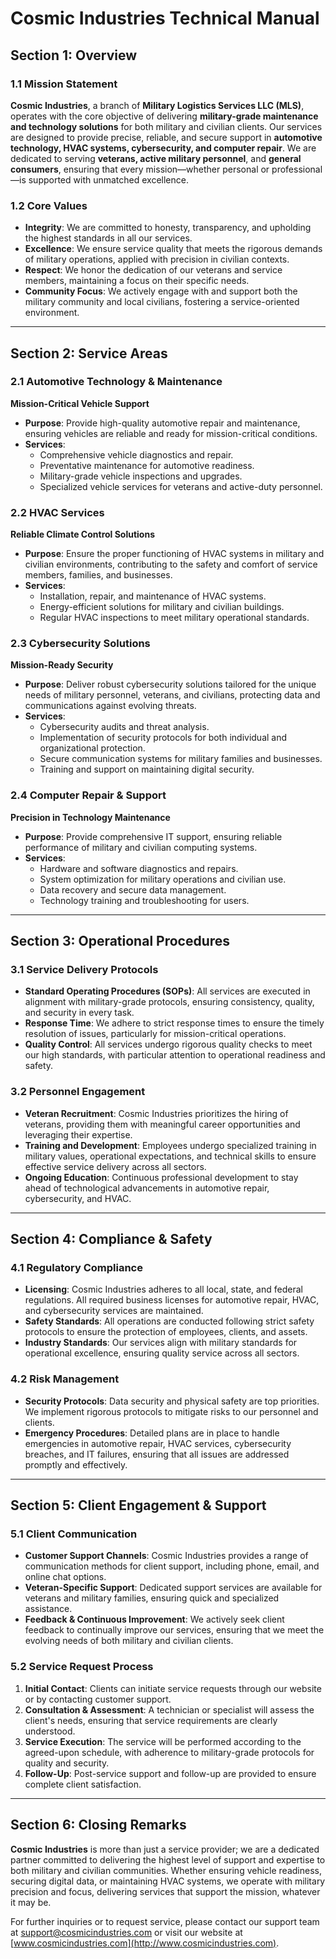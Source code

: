 # **Cosmic Industries Technical Manual**

## **Section 1: Overview**

### **1.1 Mission Statement**
**Cosmic Industries**, a branch of **Military Logistics Services LLC (MLS)**, operates with the core objective of delivering **military-grade maintenance and technology solutions** for both military and civilian clients. Our services are designed to provide precise, reliable, and secure support in **automotive technology, HVAC systems, cybersecurity, and computer repair**. We are dedicated to serving **veterans, active military personnel**, and **general consumers**, ensuring that every mission—whether personal or professional—is supported with unmatched excellence.

### **1.2 Core Values**
- **Integrity**: We are committed to honesty, transparency, and upholding the highest standards in all our services.
- **Excellence**: We ensure service quality that meets the rigorous demands of military operations, applied with precision in civilian contexts.
- **Respect**: We honor the dedication of our veterans and service members, maintaining a focus on their specific needs.
- **Community Focus**: We actively engage with and support both the military community and local civilians, fostering a service-oriented environment.

---

## **Section 2: Service Areas**

### **2.1 Automotive Technology & Maintenance**
**Mission-Critical Vehicle Support**  
- **Purpose**: Provide high-quality automotive repair and maintenance, ensuring vehicles are reliable and ready for mission-critical conditions.
- **Services**:
  - Comprehensive vehicle diagnostics and repair.
  - Preventative maintenance for automotive readiness.
  - Military-grade vehicle inspections and upgrades.
  - Specialized vehicle services for veterans and active-duty personnel.

### **2.2 HVAC Services**
**Reliable Climate Control Solutions**  
- **Purpose**: Ensure the proper functioning of HVAC systems in military and civilian environments, contributing to the safety and comfort of service members, families, and businesses.
- **Services**:
  - Installation, repair, and maintenance of HVAC systems.
  - Energy-efficient solutions for military and civilian buildings.
  - Regular HVAC inspections to meet military operational standards.

### **2.3 Cybersecurity Solutions**
**Mission-Ready Security**  
- **Purpose**: Deliver robust cybersecurity solutions tailored for the unique needs of military personnel, veterans, and civilians, protecting data and communications against evolving threats.
- **Services**:
  - Cybersecurity audits and threat analysis.
  - Implementation of security protocols for both individual and organizational protection.
  - Secure communication systems for military families and businesses.
  - Training and support on maintaining digital security.

### **2.4 Computer Repair & Support**
**Precision in Technology Maintenance**  
- **Purpose**: Provide comprehensive IT support, ensuring reliable performance of military and civilian computing systems.
- **Services**:
  - Hardware and software diagnostics and repairs.
  - System optimization for military operations and civilian use.
  - Data recovery and secure data management.
  - Technology training and troubleshooting for users.

---

## **Section 3: Operational Procedures**

### **3.1 Service Delivery Protocols**
- **Standard Operating Procedures (SOPs)**: All services are executed in alignment with military-grade protocols, ensuring consistency, quality, and security in every task.
- **Response Time**: We adhere to strict response times to ensure the timely resolution of issues, particularly for mission-critical operations.
- **Quality Control**: All services undergo rigorous quality checks to meet our high standards, with particular attention to operational readiness and safety.

### **3.2 Personnel Engagement**
- **Veteran Recruitment**: Cosmic Industries prioritizes the hiring of veterans, providing them with meaningful career opportunities and leveraging their expertise.
- **Training and Development**: Employees undergo specialized training in military values, operational expectations, and technical skills to ensure effective service delivery across all sectors.
- **Ongoing Education**: Continuous professional development to stay ahead of technological advancements in automotive repair, cybersecurity, and HVAC.

---

## **Section 4: Compliance & Safety**

### **4.1 Regulatory Compliance**
- **Licensing**: Cosmic Industries adheres to all local, state, and federal regulations. All required business licenses for automotive repair, HVAC, and cybersecurity services are maintained.
- **Safety Standards**: All operations are conducted following strict safety protocols to ensure the protection of employees, clients, and assets.
- **Industry Standards**: Our services align with military standards for operational excellence, ensuring quality service across all sectors.

### **4.2 Risk Management**
- **Security Protocols**: Data security and physical safety are top priorities. We implement rigorous protocols to mitigate risks to our personnel and clients.
- **Emergency Procedures**: Detailed plans are in place to handle emergencies in automotive repair, HVAC services, cybersecurity breaches, and IT failures, ensuring that all issues are addressed promptly and effectively.

---

## **Section 5: Client Engagement & Support**

### **5.1 Client Communication**
- **Customer Support Channels**: Cosmic Industries provides a range of communication methods for client support, including phone, email, and online chat options.
- **Veteran-Specific Support**: Dedicated support services are available for veterans and military families, ensuring quick and specialized assistance.
- **Feedback & Continuous Improvement**: We actively seek client feedback to continually improve our services, ensuring that we meet the evolving needs of both military and civilian clients.

### **5.2 Service Request Process**
1. **Initial Contact**: Clients can initiate service requests through our website or by contacting customer support.
2. **Consultation & Assessment**: A technician or specialist will assess the client's needs, ensuring that service requirements are clearly understood.
3. **Service Execution**: The service will be performed according to the agreed-upon schedule, with adherence to military-grade protocols for quality and security.
4. **Follow-Up**: Post-service support and follow-up are provided to ensure complete client satisfaction.

---

## **Section 6: Closing Remarks**

**Cosmic Industries** is more than just a service provider; we are a dedicated partner committed to delivering the highest level of support and expertise to both military and civilian communities. Whether ensuring vehicle readiness, securing digital data, or maintaining HVAC systems, we operate with military precision and focus, delivering services that support the mission, whatever it may be.

For further inquiries or to request service, please contact our support team at [support@cosmicindustries.com](mailto:support@cosmicindustries.com) or visit our website at [www.cosmicindustries.com](http://www.cosmicindustries.com).
